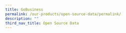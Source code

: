 ```yaml
---
title: GoBusiness
permalink: /our-products/open-source-data/permalink/
description: ""
third_nav_title: Open Source Data
---
```

